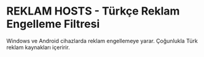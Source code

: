 # REKLAM HOSTS - Türkçe Reklam Engelleme Filtresi

Windows ve Android cihazlarda reklam engellemeye yarar.
Çoğunlukla Türk reklam kaynakları içeririr.

